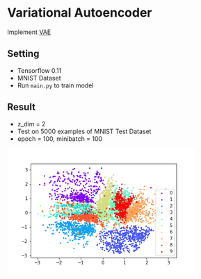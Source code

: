 # Variational Autoencoder
Implement [VAE](https://arxiv.org/pdf/1312.6114.pdf) 
## Setting
- Tensorflow 0.11
- MNIST Dataset
- Run `main.py` to train model


## Result
- z_dim = 2
- Test on 5000 examples of MNIST Test Dataset
- epoch = 100, minibatch = 100



![VAE_mnist_test](Result/VAE_mnist_test.png)
